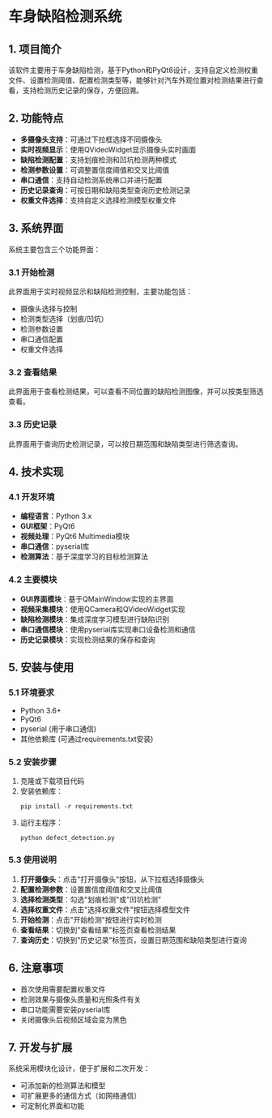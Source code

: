 # 车身缺陷检测系统

## 1. 项目简介

该软件主要用于车身缺陷检测，基于Python和PyQt6设计，支持自定义检测权重文件、设置检测阈值、配置检测类型等，能够针对汽车外观位置对检测结果进行查看，支持检测历史记录的保存，方便回溯。

## 2. 功能特点

- **多摄像头支持**：可通过下拉框选择不同摄像头
- **实时视频显示**：使用QVideoWidget显示摄像头实时画面
- **缺陷检测配置**：支持划痕检测和凹坑检测两种模式
- **检测参数设置**：可调整置信度阈值和交叉比阈值
- **串口通信**：支持自动检测系统串口并进行配置
- **历史记录查询**：可按日期和缺陷类型查询历史检测记录
- **权重文件选择**：支持自定义选择检测模型权重文件

## 3. 系统界面

系统主要包含三个功能界面：

### 3.1 开始检测

此界面用于实时视频显示和缺陷检测控制，主要功能包括：

- 摄像头选择与控制
- 检测类型选择（划痕/凹坑）
- 检测参数设置
- 串口通信配置
- 权重文件选择

### 3.2 查看结果

此界面用于查看检测结果，可以查看不同位置的缺陷检测图像，并可以按类型筛选查看。

### 3.3 历史记录

此界面用于查询历史检测记录，可以按日期范围和缺陷类型进行筛选查询。

## 4. 技术实现

### 4.1 开发环境

- **编程语言**：Python 3.x
- **GUI框架**：PyQt6
- **视频处理**：PyQt6 Multimedia模块
- **串口通信**：pyserial库
- **检测算法**：基于深度学习的目标检测算法

### 4.2 主要模块

- **GUI界面模块**：基于QMainWindow实现的主界面
- **视频采集模块**：使用QCamera和QVideoWidget实现
- **缺陷检测模块**：集成深度学习模型进行缺陷识别
- **串口通信模块**：使用pyserial库实现串口设备检测和通信
- **历史记录模块**：实现检测结果的保存和查询

## 5. 安装与使用

### 5.1 环境要求

- Python 3.6+
- PyQt6
- pyserial (用于串口通信)
- 其他依赖库 (可通过requirements.txt安装)

### 5.2 安装步骤

1. 克隆或下载项目代码
2. 安装依赖库：
   ```
   pip install -r requirements.txt
   ```
3. 运行主程序：
   ```
   python defect_detection.py
   ```

### 5.3 使用说明

1. **打开摄像头**：点击"打开摄像头"按钮，从下拉框选择摄像头
2. **配置检测参数**：设置置信度阈值和交叉比阈值
3. **选择检测类型**：勾选"划痕检测"或"凹坑检测"
4. **选择权重文件**：点击"选择权重文件"按钮选择模型文件
5. **开始检测**：点击"开始检测"按钮进行实时检测
6. **查看结果**：切换到"查看结果"标签页查看检测结果
7. **查询历史**：切换到"历史记录"标签页，设置日期范围和缺陷类型进行查询

## 6. 注意事项

- 首次使用需要配置权重文件
- 检测效果与摄像头质量和光照条件有关
- 串口功能需要安装pyserial库
- 关闭摄像头后视频区域会变为黑色

## 7. 开发与扩展

系统采用模块化设计，便于扩展和二次开发：

- 可添加新的检测算法和模型
- 可扩展更多的通信方式（如网络通信）
- 可定制化界面和功能
